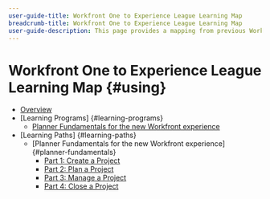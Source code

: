 ```yaml
---
user-guide-title: Workfront One to Experience League Learning Map
breadcrumb-title: Workfront One to Experience League Learning Map
user-guide-description: This page provides a mapping from previous Workfront One courses to newly designed Experience League courses
---
```


# Workfront One to Experience League Learning Map {#using}

+ [Overview](overview.md)
+ [Learning Programs] {#learning-programs}
  + [Planner Fundamentals for the new Workfront experience](learning-programs/planner-fundamentals.md)
+ [Learning Paths] {#learning-paths}
  + [Planner Fundamentals for the new Workfront experience] {#planner-fundamentals}
    + [Part 1: Create a Project](learning-paths/planner-fundamentals-part-one-two.md)
    + [Part 2: Plan a Project](learning-paths/planner-fundamentals-part-one-two.md)
    + [Part 3: Manage a Project](learning-paths/planner-fundamentals-part-three-four.md)
    + [Part 4: Close a Project](learning-paths/planner-fundamentals-part-three-four.md)
